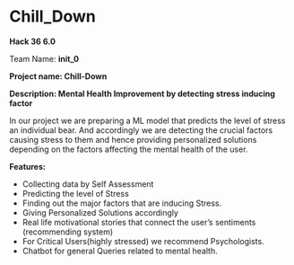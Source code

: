 # Chill_Down
**Hack 36 6.0**

 Team Name: **init\_0**

 **Project name: Chill-Down**

**Description: Mental Health Improvement by detecting stress inducing factor**

In our project we are preparing a ML model that predicts the level of stress an individual bear. And accordingly we are detecting the crucial factors causing stress to them and hence providing personalized solutions depending on the factors affecting the mental health of the user.

**Features:** 

- Collecting data by Self Assessment
- Predicting the level of Stress
- Finding out the major factors that are inducing Stress.
- Giving Personalized Solutions accordingly
- Real life motivational stories that connect the user’s sentiments (recommending system)
- For Critical Users(highly stressed) we recommend Psychologists.
- Chatbot for general Queries related to mental health.

